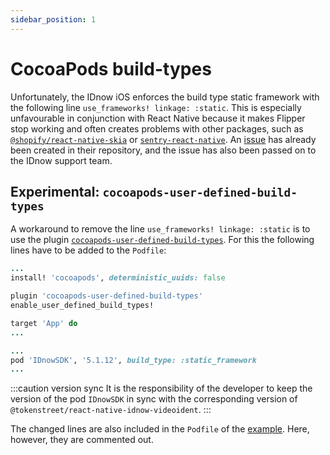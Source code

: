 ```yaml
---
sidebar_position: 1
---
```


# CocoaPods build-types

Unfortunately, the IDnow iOS enforces the build type static framework with the following line `use_frameworks! linkage: :static`.
This is especially unfavourable in conjunction with React Native because it makes Flipper stop working and often creates problems with other packages,
such as [`@shopify/react-native-skia`](https://github.com/Shopify/react-native-skia/issues/652) or [`sentry-react-native`](https://github.com/getsentry/sentry-react-native/issues/2353).
An [issue](https://github.com/idnow/de.idnow.ios/issues/119) has already been created in their repository, and the issue has also been passed on to the IDnow support team.

## Experimental: `cocoapods-user-defined-build-types`

A workaround to remove the line `use_frameworks! linkage: :static` is to use the plugin [`cocoapods-user-defined-build-types`](https://github.com/joncardasis/cocoapods-user-defined-build-types).
For this the following lines have to be added to the `Podfile`:

```ruby
...
install! 'cocoapods', deterministic_uuids: false

plugin 'cocoapods-user-defined-build-types'
enable_user_defined_build_types!

target 'App' do
...
```

```ruby
...
pod 'IDnowSDK', '5.1.12', build_type: :static_framework
...
```

:::caution version sync
It is the responsibility of the developer to keep the version of the pod `IDnowSDK` in sync with the corresponding version of `@tokenstreet/react-native-idnow-videoident`.
:::

The changed lines are also included in the `Podfile` of the [example](https://github.com/tokenstreet-tech/react-native-idnow-videoident/blob/main/example/ios/Podfile). Here, however, they are commented out.
